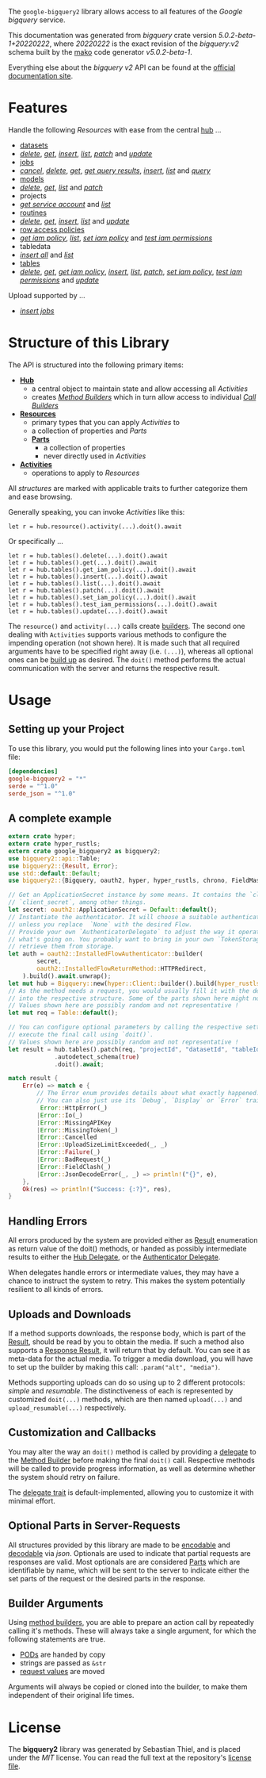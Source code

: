 <!---
DO NOT EDIT !
This file was generated automatically from 'src/generator/templates/api/README.md.mako'
DO NOT EDIT !
-->
The `google-bigquery2` library allows access to all features of the *Google bigquery* service.

This documentation was generated from *bigquery* crate version *5.0.2-beta-1+20220222*, where *20220222* is the exact revision of the *bigquery:v2* schema built by the [mako](http://www.makotemplates.org/) code generator *v5.0.2-beta-1*.

Everything else about the *bigquery* *v2* API can be found at the
[official documentation site](https://cloud.google.com/bigquery/).
# Features

Handle the following *Resources* with ease from the central [hub](https://docs.rs/google-bigquery2/5.0.2-beta-1+20220222/google_bigquery2/Bigquery) ... 

* [datasets](https://docs.rs/google-bigquery2/5.0.2-beta-1+20220222/google_bigquery2/api::Dataset)
 * [*delete*](https://docs.rs/google-bigquery2/5.0.2-beta-1+20220222/google_bigquery2/api::DatasetDeleteCall), [*get*](https://docs.rs/google-bigquery2/5.0.2-beta-1+20220222/google_bigquery2/api::DatasetGetCall), [*insert*](https://docs.rs/google-bigquery2/5.0.2-beta-1+20220222/google_bigquery2/api::DatasetInsertCall), [*list*](https://docs.rs/google-bigquery2/5.0.2-beta-1+20220222/google_bigquery2/api::DatasetListCall), [*patch*](https://docs.rs/google-bigquery2/5.0.2-beta-1+20220222/google_bigquery2/api::DatasetPatchCall) and [*update*](https://docs.rs/google-bigquery2/5.0.2-beta-1+20220222/google_bigquery2/api::DatasetUpdateCall)
* [jobs](https://docs.rs/google-bigquery2/5.0.2-beta-1+20220222/google_bigquery2/api::Job)
 * [*cancel*](https://docs.rs/google-bigquery2/5.0.2-beta-1+20220222/google_bigquery2/api::JobCancelCall), [*delete*](https://docs.rs/google-bigquery2/5.0.2-beta-1+20220222/google_bigquery2/api::JobDeleteCall), [*get*](https://docs.rs/google-bigquery2/5.0.2-beta-1+20220222/google_bigquery2/api::JobGetCall), [*get query results*](https://docs.rs/google-bigquery2/5.0.2-beta-1+20220222/google_bigquery2/api::JobGetQueryResultCall), [*insert*](https://docs.rs/google-bigquery2/5.0.2-beta-1+20220222/google_bigquery2/api::JobInsertCall), [*list*](https://docs.rs/google-bigquery2/5.0.2-beta-1+20220222/google_bigquery2/api::JobListCall) and [*query*](https://docs.rs/google-bigquery2/5.0.2-beta-1+20220222/google_bigquery2/api::JobQueryCall)
* [models](https://docs.rs/google-bigquery2/5.0.2-beta-1+20220222/google_bigquery2/api::Model)
 * [*delete*](https://docs.rs/google-bigquery2/5.0.2-beta-1+20220222/google_bigquery2/api::ModelDeleteCall), [*get*](https://docs.rs/google-bigquery2/5.0.2-beta-1+20220222/google_bigquery2/api::ModelGetCall), [*list*](https://docs.rs/google-bigquery2/5.0.2-beta-1+20220222/google_bigquery2/api::ModelListCall) and [*patch*](https://docs.rs/google-bigquery2/5.0.2-beta-1+20220222/google_bigquery2/api::ModelPatchCall)
* projects
 * [*get service account*](https://docs.rs/google-bigquery2/5.0.2-beta-1+20220222/google_bigquery2/api::ProjectGetServiceAccountCall) and [*list*](https://docs.rs/google-bigquery2/5.0.2-beta-1+20220222/google_bigquery2/api::ProjectListCall)
* [routines](https://docs.rs/google-bigquery2/5.0.2-beta-1+20220222/google_bigquery2/api::Routine)
 * [*delete*](https://docs.rs/google-bigquery2/5.0.2-beta-1+20220222/google_bigquery2/api::RoutineDeleteCall), [*get*](https://docs.rs/google-bigquery2/5.0.2-beta-1+20220222/google_bigquery2/api::RoutineGetCall), [*insert*](https://docs.rs/google-bigquery2/5.0.2-beta-1+20220222/google_bigquery2/api::RoutineInsertCall), [*list*](https://docs.rs/google-bigquery2/5.0.2-beta-1+20220222/google_bigquery2/api::RoutineListCall) and [*update*](https://docs.rs/google-bigquery2/5.0.2-beta-1+20220222/google_bigquery2/api::RoutineUpdateCall)
* [row access policies](https://docs.rs/google-bigquery2/5.0.2-beta-1+20220222/google_bigquery2/api::RowAccessPolicy)
 * [*get iam policy*](https://docs.rs/google-bigquery2/5.0.2-beta-1+20220222/google_bigquery2/api::RowAccessPolicyGetIamPolicyCall), [*list*](https://docs.rs/google-bigquery2/5.0.2-beta-1+20220222/google_bigquery2/api::RowAccessPolicyListCall), [*set iam policy*](https://docs.rs/google-bigquery2/5.0.2-beta-1+20220222/google_bigquery2/api::RowAccessPolicySetIamPolicyCall) and [*test iam permissions*](https://docs.rs/google-bigquery2/5.0.2-beta-1+20220222/google_bigquery2/api::RowAccessPolicyTestIamPermissionCall)
* tabledata
 * [*insert all*](https://docs.rs/google-bigquery2/5.0.2-beta-1+20220222/google_bigquery2/api::TabledataInsertAllCall) and [*list*](https://docs.rs/google-bigquery2/5.0.2-beta-1+20220222/google_bigquery2/api::TabledataListCall)
* [tables](https://docs.rs/google-bigquery2/5.0.2-beta-1+20220222/google_bigquery2/api::Table)
 * [*delete*](https://docs.rs/google-bigquery2/5.0.2-beta-1+20220222/google_bigquery2/api::TableDeleteCall), [*get*](https://docs.rs/google-bigquery2/5.0.2-beta-1+20220222/google_bigquery2/api::TableGetCall), [*get iam policy*](https://docs.rs/google-bigquery2/5.0.2-beta-1+20220222/google_bigquery2/api::TableGetIamPolicyCall), [*insert*](https://docs.rs/google-bigquery2/5.0.2-beta-1+20220222/google_bigquery2/api::TableInsertCall), [*list*](https://docs.rs/google-bigquery2/5.0.2-beta-1+20220222/google_bigquery2/api::TableListCall), [*patch*](https://docs.rs/google-bigquery2/5.0.2-beta-1+20220222/google_bigquery2/api::TablePatchCall), [*set iam policy*](https://docs.rs/google-bigquery2/5.0.2-beta-1+20220222/google_bigquery2/api::TableSetIamPolicyCall), [*test iam permissions*](https://docs.rs/google-bigquery2/5.0.2-beta-1+20220222/google_bigquery2/api::TableTestIamPermissionCall) and [*update*](https://docs.rs/google-bigquery2/5.0.2-beta-1+20220222/google_bigquery2/api::TableUpdateCall)


Upload supported by ...

* [*insert jobs*](https://docs.rs/google-bigquery2/5.0.2-beta-1+20220222/google_bigquery2/api::JobInsertCall)



# Structure of this Library

The API is structured into the following primary items:

* **[Hub](https://docs.rs/google-bigquery2/5.0.2-beta-1+20220222/google_bigquery2/Bigquery)**
    * a central object to maintain state and allow accessing all *Activities*
    * creates [*Method Builders*](https://docs.rs/google-bigquery2/5.0.2-beta-1+20220222/google_bigquery2/client::MethodsBuilder) which in turn
      allow access to individual [*Call Builders*](https://docs.rs/google-bigquery2/5.0.2-beta-1+20220222/google_bigquery2/client::CallBuilder)
* **[Resources](https://docs.rs/google-bigquery2/5.0.2-beta-1+20220222/google_bigquery2/client::Resource)**
    * primary types that you can apply *Activities* to
    * a collection of properties and *Parts*
    * **[Parts](https://docs.rs/google-bigquery2/5.0.2-beta-1+20220222/google_bigquery2/client::Part)**
        * a collection of properties
        * never directly used in *Activities*
* **[Activities](https://docs.rs/google-bigquery2/5.0.2-beta-1+20220222/google_bigquery2/client::CallBuilder)**
    * operations to apply to *Resources*

All *structures* are marked with applicable traits to further categorize them and ease browsing.

Generally speaking, you can invoke *Activities* like this:

```Rust,ignore
let r = hub.resource().activity(...).doit().await
```

Or specifically ...

```ignore
let r = hub.tables().delete(...).doit().await
let r = hub.tables().get(...).doit().await
let r = hub.tables().get_iam_policy(...).doit().await
let r = hub.tables().insert(...).doit().await
let r = hub.tables().list(...).doit().await
let r = hub.tables().patch(...).doit().await
let r = hub.tables().set_iam_policy(...).doit().await
let r = hub.tables().test_iam_permissions(...).doit().await
let r = hub.tables().update(...).doit().await
```

The `resource()` and `activity(...)` calls create [builders][builder-pattern]. The second one dealing with `Activities` 
supports various methods to configure the impending operation (not shown here). It is made such that all required arguments have to be 
specified right away (i.e. `(...)`), whereas all optional ones can be [build up][builder-pattern] as desired.
The `doit()` method performs the actual communication with the server and returns the respective result.

# Usage

## Setting up your Project

To use this library, you would put the following lines into your `Cargo.toml` file:

```toml
[dependencies]
google-bigquery2 = "*"
serde = "^1.0"
serde_json = "^1.0"
```

## A complete example

```Rust
extern crate hyper;
extern crate hyper_rustls;
extern crate google_bigquery2 as bigquery2;
use bigquery2::api::Table;
use bigquery2::{Result, Error};
use std::default::Default;
use bigquery2::{Bigquery, oauth2, hyper, hyper_rustls, chrono, FieldMask};

// Get an ApplicationSecret instance by some means. It contains the `client_id` and 
// `client_secret`, among other things.
let secret: oauth2::ApplicationSecret = Default::default();
// Instantiate the authenticator. It will choose a suitable authentication flow for you, 
// unless you replace  `None` with the desired Flow.
// Provide your own `AuthenticatorDelegate` to adjust the way it operates and get feedback about 
// what's going on. You probably want to bring in your own `TokenStorage` to persist tokens and
// retrieve them from storage.
let auth = oauth2::InstalledFlowAuthenticator::builder(
        secret,
        oauth2::InstalledFlowReturnMethod::HTTPRedirect,
    ).build().await.unwrap();
let mut hub = Bigquery::new(hyper::Client::builder().build(hyper_rustls::HttpsConnectorBuilder::new().with_native_roots().https_or_http().enable_http1().enable_http2().build()), auth);
// As the method needs a request, you would usually fill it with the desired information
// into the respective structure. Some of the parts shown here might not be applicable !
// Values shown here are possibly random and not representative !
let mut req = Table::default();

// You can configure optional parameters by calling the respective setters at will, and
// execute the final call using `doit()`.
// Values shown here are possibly random and not representative !
let result = hub.tables().patch(req, "projectId", "datasetId", "tableId")
             .autodetect_schema(true)
             .doit().await;

match result {
    Err(e) => match e {
        // The Error enum provides details about what exactly happened.
        // You can also just use its `Debug`, `Display` or `Error` traits
         Error::HttpError(_)
        |Error::Io(_)
        |Error::MissingAPIKey
        |Error::MissingToken(_)
        |Error::Cancelled
        |Error::UploadSizeLimitExceeded(_, _)
        |Error::Failure(_)
        |Error::BadRequest(_)
        |Error::FieldClash(_)
        |Error::JsonDecodeError(_, _) => println!("{}", e),
    },
    Ok(res) => println!("Success: {:?}", res),
}

```
## Handling Errors

All errors produced by the system are provided either as [Result](https://docs.rs/google-bigquery2/5.0.2-beta-1+20220222/google_bigquery2/client::Result) enumeration as return value of
the doit() methods, or handed as possibly intermediate results to either the 
[Hub Delegate](https://docs.rs/google-bigquery2/5.0.2-beta-1+20220222/google_bigquery2/client::Delegate), or the [Authenticator Delegate](https://docs.rs/yup-oauth2/*/yup_oauth2/trait.AuthenticatorDelegate.html).

When delegates handle errors or intermediate values, they may have a chance to instruct the system to retry. This 
makes the system potentially resilient to all kinds of errors.

## Uploads and Downloads
If a method supports downloads, the response body, which is part of the [Result](https://docs.rs/google-bigquery2/5.0.2-beta-1+20220222/google_bigquery2/client::Result), should be
read by you to obtain the media.
If such a method also supports a [Response Result](https://docs.rs/google-bigquery2/5.0.2-beta-1+20220222/google_bigquery2/client::ResponseResult), it will return that by default.
You can see it as meta-data for the actual media. To trigger a media download, you will have to set up the builder by making
this call: `.param("alt", "media")`.

Methods supporting uploads can do so using up to 2 different protocols: 
*simple* and *resumable*. The distinctiveness of each is represented by customized 
`doit(...)` methods, which are then named `upload(...)` and `upload_resumable(...)` respectively.

## Customization and Callbacks

You may alter the way an `doit()` method is called by providing a [delegate](https://docs.rs/google-bigquery2/5.0.2-beta-1+20220222/google_bigquery2/client::Delegate) to the 
[Method Builder](https://docs.rs/google-bigquery2/5.0.2-beta-1+20220222/google_bigquery2/client::CallBuilder) before making the final `doit()` call. 
Respective methods will be called to provide progress information, as well as determine whether the system should 
retry on failure.

The [delegate trait](https://docs.rs/google-bigquery2/5.0.2-beta-1+20220222/google_bigquery2/client::Delegate) is default-implemented, allowing you to customize it with minimal effort.

## Optional Parts in Server-Requests

All structures provided by this library are made to be [encodable](https://docs.rs/google-bigquery2/5.0.2-beta-1+20220222/google_bigquery2/client::RequestValue) and 
[decodable](https://docs.rs/google-bigquery2/5.0.2-beta-1+20220222/google_bigquery2/client::ResponseResult) via *json*. Optionals are used to indicate that partial requests are responses 
are valid.
Most optionals are are considered [Parts](https://docs.rs/google-bigquery2/5.0.2-beta-1+20220222/google_bigquery2/client::Part) which are identifiable by name, which will be sent to 
the server to indicate either the set parts of the request or the desired parts in the response.

## Builder Arguments

Using [method builders](https://docs.rs/google-bigquery2/5.0.2-beta-1+20220222/google_bigquery2/client::CallBuilder), you are able to prepare an action call by repeatedly calling it's methods.
These will always take a single argument, for which the following statements are true.

* [PODs][wiki-pod] are handed by copy
* strings are passed as `&str`
* [request values](https://docs.rs/google-bigquery2/5.0.2-beta-1+20220222/google_bigquery2/client::RequestValue) are moved

Arguments will always be copied or cloned into the builder, to make them independent of their original life times.

[wiki-pod]: http://en.wikipedia.org/wiki/Plain_old_data_structure
[builder-pattern]: http://en.wikipedia.org/wiki/Builder_pattern
[google-go-api]: https://github.com/google/google-api-go-client

# License
The **bigquery2** library was generated by Sebastian Thiel, and is placed 
under the *MIT* license.
You can read the full text at the repository's [license file][repo-license].

[repo-license]: https://github.com/Byron/google-apis-rsblob/main/LICENSE.md

